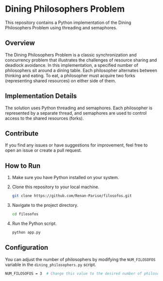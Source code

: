 # Dining Philosophers Problem

This repository contains a Python implementation of the Dining Philosophers Problem using threading and semaphores.

## Overview

The Dining Philosophers Problem is a classic synchronization and concurrency problem that illustrates the challenges of resource sharing and deadlock avoidance. In this implementation, a specified number of philosophers sit around a dining table. Each philosopher alternates between thinking and eating. To eat, a philosopher must acquire two forks (representing shared resources) on either side of them.

## Implementation Details

The solution uses Python threading and semaphores. Each philosopher is represented by a separate thread, and semaphores are used to control access to the shared resources (forks).

## Contribute
If you find any issues or have suggestions for improvement, feel free to open an issue or create a pull request.

## How to Run

1. Make sure you have Python installed on your system.
2. Clone this repository to your local machine.

    ```bash
    git clone https://github.com/Renan-Parise/filosofos.git
    ```

3. Navigate to the project directory.

    ```bash
    cd filosofos
    ```

4. Run the Python script.

    ```bash
    python app.py
    ```

## Configuration

You can adjust the number of philosophers by modifying the `NUM_FILOSOFOS` variable in the `dining_philosophers.py` script.

```bash
NUM_FILOSOFOS = 3  # Change this value to the desired number of philosophers